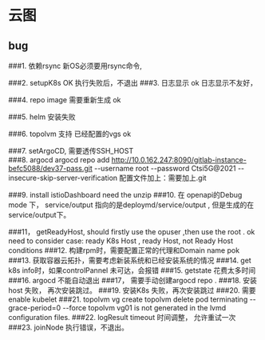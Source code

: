 # 云图

## bug 
###1. 依赖rsync
   新OS必须要用rsync命令,

###2. setupK8s  OK 
   执行失败后，不退出
###3. 日志显示   ok 
   日志显示不友好，

###4. repo image 需要重新生成    ok 

###5. helm 安装失败

###6. topolvm 支持 已经配置的vgs     ok

###7. setArgoCD,  需要透传SSH_HOST   
###8. argocd 
argocd repo add http://10.0.162.247:8090/gitlab-instance-befc5088/dev37-pass.git --username root --password Ctsi5G@2021 --insecure-skip-server-verification
配置文件加上：需要加上.git

###9. install istioDashboard 
     need the unzip
###10. 在 openapi的Debug mode 下，  service/output  指向的是deploymd/service/output , 但是生成的在service/output下。

###11， getReadyHost,  should firstly use the opuser ,then use the root .     ok
       need to consider  case: ready K8s Host , ready Host,  not Ready Host conditions 
###12. 构建rpm时，需要配置正常的代理和Domain name   pok
###13. 获取容器云拓扑，需要考虑新装系统和已经安装系统的情况
###14. get k8s info时，如果controlPannel 未可达，会报错
###15.  getstate 花费太多时间
###16. argocd 不能自动退出
###17， 需要手动创建argocd repo .
###18. 安装host 失败， 再次安装跳过。
###19. 安装K8s 失败，再次安装跳过
###20.  需要enable kubelet
###21. topolvm vg create 
       topolvm  delete pod  terminating --grace-period=0 --force 
       topolvm vg01 is not generated in the lvmd configuration files.
###22. logResult timeout 时间调整， 允许重试一次
###23. joinNode 执行错误，不退出。
